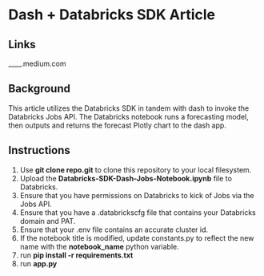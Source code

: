 # Dash + Databricks SDK Article

## Links 

____.medium.com

## Background
This article utilizes the Databricks SDK in tandem with dash to invoke the Databricks Jobs API. The Databricks notebook runs a forecasting model, then outputs and returns the forecast Plotly chart to the dash app.

## Instructions

1. Use **git clone repo.git** to clone this repository to your local filesystem.
2. Upload the **Databricks-SDK-Dash-Jobs-Notebook.ipynb** file to Databricks.
3. Ensure that you have permissions on Databricks to kick of Jobs via the Jobs API.
4. Ensure that you have a .databrickscfg file that contains your Databricks domain and PAT.
5. Ensure that your .env file contains an accurate cluster id. 
6. If the notebook title is modified, update constants.py to reflect the new name with the **notebook_name** python variable.
7. run **pip install -r requirements.txt**
8. run **app.py**

